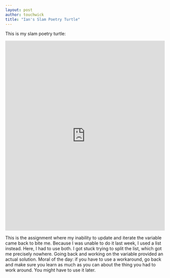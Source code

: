 ```yaml
---
layout: post
author: touchwick
title: "Ian's Slam Poetry Turtle"
---
```


This is my slam poetry turtle: 

<iframe src="https://trinket.io/embed/python/8742040d7a" width="100%" height="600" frameborder="0" marginwidth="0" marginheight="0" allowfullscreen></iframe>

This is the assignment where my inability to update and iterate the variable came back to bite me. Because I was unable to do it last week, I used a list instead. Here, I had to use both. I got stuck trying to split the list, which got me precisely nowhere. Going back and working on the variable provided an actual solution. Moral of the day: if you have to use a workaround, go back and make sure you learn as much as you can about the thing you had to work around. You might have to use it later.
